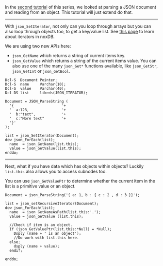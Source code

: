 In the [second tutorial](/noxdb/parsing) of this series, we looked at parsing a JSON document and reading from an object. This tutorial will just extend do that.

---

With `json_SetIterator`, not only can you loop through arrays but you can also loop through objects too, to get a key/value list. See [this page](/noxdb/arrays) to learn about iterators in noxDB.

We are using two new APIs here:

* `json_GetName` which returns a string of current items key.
* `json_GetValue` which returns a string of the current items value. You can also use one of the many `json_Get*` functions available, like `json_GetStr`, `json_GetInt` or `json_GetBool`.

```
Dcl-S  Document Pointer;
Dcl-S  name     Varchar(10);
Dcl-S  value    Varchar(40);
Dcl-DS list     likeds(JSON_ITERATOR);

Document = JSON_ParseString (
  '{                      '+
  '  a:123,               '+
  '  b:"text",            '+
  '  c:"More text"        '+
  '}'
);

list = json_SetIterator(Document);
dow json_ForEach(list);
  name  = json_GetName(list.this);
  value = json_GetValue(list.this);
enddo;
```

---

Next, what if you have data which has objects within objects? Luckily `list.this` also allows you to access subnodes too.

You can use `json_GetValuePtr` to determine whether the current item in the list is a primitive value or an object.

```
Document = json_ParseString('{ a: 1, b : { c : 2 , d : 3 }}');

list = json_setRecursiveIterator(Document);
dow json_ForEach(list);
  name  = json_GetNameAsPath(list.this:'.');
  value = json_GetValue (list.this);

  //Check if item is an object.
  If (json_GetValuePtr(list.this:*Null) = *Null);
    Dsply (name + ' is an object');
    //Do work with list.this here.
  else;
    dsply (name + value);
  endif;

enddo;
```

